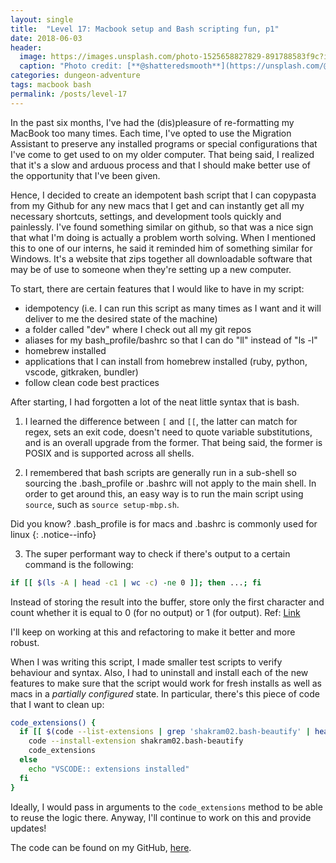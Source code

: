 ```yaml
---
layout: single
title:  "Level 17: Macbook setup and Bash scripting fun, p1"
date: 2018-06-03
header:
  image: https://images.unsplash.com/photo-1525658827829-891788583f9c?ixlib=rb-0.3.5&ixid=eyJhcHBfaWQiOjEyMDd9&s=e4ed8653a4290ae61befb72b8697a843&auto=format&fit=crop&w=2253&q=80
  caption: "Photo credit: [**@shatteredsmooth**](https://unsplash.com/@shatteredsmooth)"
categories: dungeon-adventure
tags: macbook bash 
permalink: /posts/level-17
---
```


In the past six months, I've had the (dis)pleasure of re-formatting my MacBook too many times. Each time, I've opted to use the Migration Assistant to preserve any installed programs or special configurations that I've come to get used to on my older computer. That being said, I realized that it's a slow and arduous process and that I should make better use of the opportunity that I've been given.

Hence, I decided to create an idempotent bash script that I can copypasta from my Github for any new macs that I get and can instantly get all my necessary shortcuts, settings, and development tools quickly and painlessly. I've found something similar on github, so that was a nice sign that what I'm doing is actually a problem worth solving. When I mentioned this to one of our interns, he said it reminded him of something similar for Windows. It's a website that zips together all downloadable software that may be of use to someone when they're setting up a new computer.

To start, there are certain features that I would like to have in my script:
* idempotency (i.e. I can run this script as many times as I want and it will deliver to me the desired state of the machine)
* a folder called "dev" where I check out all my git repos
* aliases for my bash_profile/bashrc so that I can do "ll" instead of "ls -l"
* homebrew installed
* applications that I can install from homebrew installed (ruby, python, vscode, gitkraken, bundler)
* follow clean code best practices

After starting, I had forgotten a lot of the neat little syntax that is bash. 

1. I learned the difference between `[` and `[[`, the latter can match for regex, sets an exit code, doesn't need to quote variable substitutions, and is an overall upgrade from the former. That being said, the former is POSIX and is supported across all shells.

2. I remembered that bash scripts are generally run in a sub-shell so sourcing the .bash_profile or .bashrc will not apply to the main shell. In order to get around this, an easy way is to run the main script using `source`, such as `source setup-mbp.sh`.

Did you know? .bash_profile is for macs and .bashrc is commonly used for linux
{: .notice--info}

3. The super performant way to check if there's output to a certain command is the following:

```bash
if [[ $(ls -A | head -c1 | wc -c) -ne 0 ]]; then ...; fi
```

Instead of storing the result into the buffer, store only the first character and count whether it is equal to 0 (for no output) or 1 (for output).
Ref: [Link](https://stackoverflow.com/questions/12137431/test-if-a-command-outputs-an-empty-string)

I'll keep on working at this and refactoring to make it better and more robust.

When I was writing this script, I made smaller test scripts to verify behaviour and syntax. Also, I had to uninstall and install each of the new features to make sure that the script would work for fresh installs as well as macs in a *partially configured* state. In particular, there's this piece of code that I want to clean up:

```bash
code_extensions() {
  if [[ $(code --list-extensions | grep 'shakram02.bash-beautify' | head -c1 | wc -c) -eq 0 ]]; then
    code --install-extension shakram02.bash-beautify
    code_extensions
  else
    echo "VSCODE:: extensions installed"
  fi
}
```

Ideally, I would pass in arguments to the `code_extensions` method to be able to reuse the logic there. Anyway, I'll continue to work on this and provide updates!

The code can be found on my GitHub, [here](https://github.com/eginwong/setup-macbook).